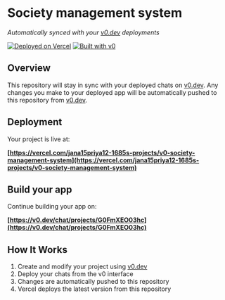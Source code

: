 # Society management system

*Automatically synced with your [v0.dev](https://v0.dev) deployments*

[![Deployed on Vercel](https://img.shields.io/badge/Deployed%20on-Vercel-black?style=for-the-badge&logo=vercel)](https://vercel.com/jana15priya12-1685s-projects/v0-society-management-system)
[![Built with v0](https://img.shields.io/badge/Built%20with-v0.dev-black?style=for-the-badge)](https://v0.dev/chat/projects/G0FmXEO03hc)

## Overview

This repository will stay in sync with your deployed chats on [v0.dev](https://v0.dev).
Any changes you make to your deployed app will be automatically pushed to this repository from [v0.dev](https://v0.dev).

## Deployment

Your project is live at:

**[https://vercel.com/jana15priya12-1685s-projects/v0-society-management-system](https://vercel.com/jana15priya12-1685s-projects/v0-society-management-system)**

## Build your app

Continue building your app on:

**[https://v0.dev/chat/projects/G0FmXEO03hc](https://v0.dev/chat/projects/G0FmXEO03hc)**

## How It Works

1. Create and modify your project using [v0.dev](https://v0.dev)
2. Deploy your chats from the v0 interface
3. Changes are automatically pushed to this repository
4. Vercel deploys the latest version from this repository